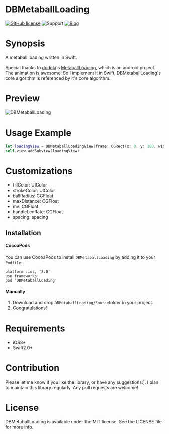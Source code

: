# DBMetaballLoading

[![GitHub license](https://img.shields.io/github/license/mashape/apistatus.svg)]()
![Support](https://img.shields.io/badge/support-iOS8%2B-brightgreen.svg)
[![Blog](https://img.shields.io/badge/blog-http%3A%2F%2Fdabing1022.github.io-blue.svg)](http://dabing1022.github.io)

# Synopsis

A metaball loading written in Swift.

Special thanks to [dodola](https://github.com/dodola)'s [MetaballLoading](https://github.com/dodola/MetaballLoading), which is an android project. The animation is awesome! So I implement it in Swift, DBMetaballLoading's core algorithm is referenced by it's core algorithm.

# Preview

![DBMetaballLoading](http://7u2lyz.com1.z0.glb.clouddn.com/DBMetaballLoading.gif)

# Usage Example

``` swift
let loadingView = DBMetaballLoadingView(frame: CGRect(x: 0, y: 100, width: 404, height: 50))
self.view.addSubview(loadingView)
```

# Customizations

* fillColor: UIColor
* strokeColor: UIColor
* ballRadius: CGFloat
* maxDistance: CGFloat
* mv: CGFloat
* handleLenRate: CGFloat
* spacing: spacing

## Installation

#### CocoaPods
You can use CocoaPods to install `DBMetaballLoading` by adding it to your `Podfile`:

```
platform :ios, '8.0'
use_frameworks!
pod 'DBMetaballLoading'
```

#### Manually

1. Download and drop ```DBMetaballLoading/Source```folder in your project.  
2. Congratulations!  

# Requirements

- iOS8+
- Swift2.0+

# Contribution

Please let me know if you like the library, or have any suggestions:]. I plan to maintain this library regularly. Any pull requests are welcome!

# License

DBMetaballLoading is available under the MIT license. See the LICENSE file for more info.
